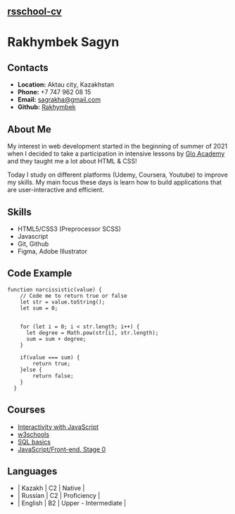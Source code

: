 ## [rsschool-cv](https://rakhymbek.github.io/rsschool-cv/cv)

# Rakhymbek Sagyn

## Contacts

* __Location:__ Aktau city, Kazakhstan
* __Phone:__ +7 747 962 08 15
* __Email:__ [sagrakha@gmail.com](sagrakha@gmail.com)
* __Github:__ [Rakhymbek](https://github.com/Rakhymbek)

## About Me

My interest in web development started in the beginning of summer of 2021 when I decided to take a participation in intensive lessons by [Glo Academy](https://glo.academy/) and they taught me a lot about HTML & CSS!

Today I study on different platforms (Udemy, Coursera, Youtube) to improve my skills. My main focus these days is learn how to build applications that are user-interactive and efficient.

## Skills

- HTML5/CSS3 (Preprocessor SCSS) 
- Javascript
- Git, Github 
- Figma, Adobe Illustrator

## Code Example

```
function narcissistic(value) {
    // Code me to return true or false
    let str = value.toString();
    let sum = 0;


    for (let i = 0; i < str.length; i++) {
      let degree = Math.pow(str[i], str.length);
      sum = sum + degree;
    }

    if(value === sum) {
        return true;
    }else {
        return false;
    }
  }
 ```

## Courses

- [Interactivity with JavaScript](https://coursera.org/share/4c4435afd1e77bc5e45a509ea28a9cb8)
- [w3schools](https://www.w3schools.com/)
- [SQL basics](https://www.asozykin.ru/courses/sql)
- [JavaScript/Front-end. Stage 0](https://rs.school/js-stage0/)

## Languages

- | Kazakh  | C2 | Native                |
- | Russian | C2 | Proficiency           |
- | English | B2 | Upper \- Intermediate |
